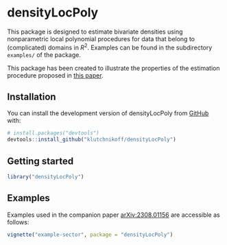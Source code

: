 
<!-- README.md is generated from README.Rmd. Please edit that file -->

# densityLocPoly

<!-- badges: start -->
<!-- badges: end -->

This package is designed to estimate bivariate densities using
nonparametric local polynomial procedures for data that belong to
(complicated) domains in $R^2$. Examples can be found in the
subdirectory `examples/` of the package.

This package has been created to illustrate the properties of the
estimation procedure proposed in [this
paper](https://arxiv.org/abs/2308.01156).

## Installation

You can install the development version of densityLocPoly from
[GitHub](https://github.com/) with:

``` r
# install.packages("devtools")
devtools::install_github("klutchnikoff/densityLocPoly")
```

## Getting started

``` r
library("densityLocPoly")
```

## Examples

Examples used in the companion paper
[arXiv:2308.01156](https://arxiv.org/abs/2308.01156) are accessible as
follows:

``` r
vignette("example-sector", package = "densityLocPoly")
```
